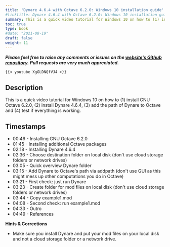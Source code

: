 ```yaml
---
title: 'Dynare 4.6.4 with Octave 6.2.0: Windows 10 installation guide'
#linktitle: Dynare 4.6.4 with Octave 6.2.0: Windows 10 installation guide
summary: This is a quick video tutorial for Windows 10 on how to (1) install Octave 6.2.0, (2) install Dynare 4.6.4, (3) add the path of Dynare to Octave and (4) test if everything is working.
toc: true
type: book
#date: "2021-08-19"
draft: false
weight: 11
---
```

***Please feel free to raise any comments or issues on the [website's Github repository](https://github.com/wmutschl/website-academic). Pull requests are very much appreciated.***

```md
{{< youtube XgGLDNQfVJ4 >}}
```

## Description
This is a quick video tutorial for Windows 10 on how to (1) install GNU Octave 6.2.0, (2) install Dynare 4.6.4, (3) add the path of Dynare to Octave and (4) test if everything is working.

## Timestamps

- 00:46 - Installing GNU Octave 6.2.0
- 01:45 - Installing additional Octave packages
- 02:18 - Installing Dynare 4.6.4
- 02:36 - Choose destination folder on local disk (don't use cloud storage folders or network drives)
- 03:05 - Quick overview Dynare folder
- 03:15 - Add Dynare to Octave's path via addpath (don't use GUI as this might mess up other computations you do in Octave)
- 03:21 - First check: just run Dynare
- 03:23 - Create folder for mod files on local disk (don't use cloud storage folders or network drives)
- 03:44 - Copy example1.mod
- 04:08 - Second check: run example1.mod
- 04:33 - Outro
- 04:49 - References

**Hints & Corrections**

- Make sure you install Dynare and put your mod files on your local disk and not a cloud storage folder or a network drive. 



